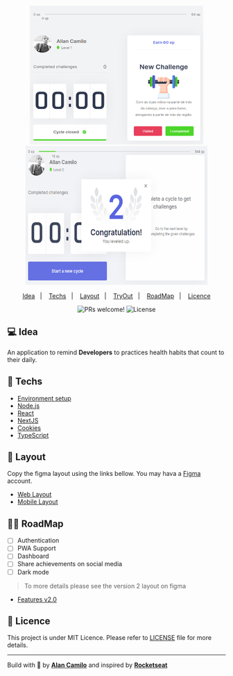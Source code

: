 <p align="center">
  <img src='images/moveit.png' alt="move it" title="move.it" height='320rem' width="400rem"/>
  <img src='images/move-it-2.png' alt="move it" title="move.it" height='320rem' width="420rem"/>
</p>

<p align="center">
    <a href="#-idea">Idea</a>&nbsp;&nbsp;&nbsp;|&nbsp;&nbsp;&nbsp;
    <a href="#-techs">Techs</a>&nbsp;&nbsp;&nbsp;|&nbsp;&nbsp;&nbsp;
    <a href="#-layout">Layout</a>&nbsp;&nbsp;&nbsp;|&nbsp;&nbsp;&nbsp;
    <a href="https://github.com/allanShady/nlw4-moveit/blob/main/docs/README.md">TryOut</a>&nbsp;&nbsp;&nbsp;|&nbsp;&nbsp;&nbsp;
    <a href="#-roadmap">RoadMap</a>&nbsp;&nbsp;&nbsp;|&nbsp;&nbsp;&nbsp;
    <a href="#memo-licence">Licence</a>
</p>

<p align="center">
 <img src="https://img.shields.io/static/v1?label=PRs&message=welcome&color=15C3D6&labelColor=000000" alt="PRs welcome!" />
  <img alt="License" src="https://img.shields.io/static/v1?label=license&message=MIT&color=15C3D6&labelColor=000000"/>
</p>

## 💻 Idea

An application to remind **Developers** to practices health habits that count to their daily.

## 🚀 Techs

- [Environment setup](www.notion.so/Instala-o-das-ferramentas-1c09af201b4b49c5bf1678842a96d9ab)
- [Node.js](https://nodejs.org/en/)
- [React](https://reactjs.org) 
- [NextJS](https://nextjs.org/)
- [Cookies](https://github.com/js-cookie/js-cookie)
- [TypeScript](https://www.typescriptlang.org/)

## 🔖 Layout

Copy the figma layout using the links bellow. You may hava a [Figma](http://figma.com/) account.

- [Web Layout](https://www.figma.com/file/oi1MBHjuH3yIFknW59qfKo/Move.it-1.0)
- [Mobile Layout]()

## 🧘🏿‍ RoadMap

- [ ] Authentication
- [ ] PWA Support
- [ ] Dashboard
- [ ] Share achievements on social media
- [ ] Dark mode

> To more details please see the version 2 layout on figma
- [Features v2.0](https://www.figma.com/file/l8Zl7IYc5MzYdsumU469iT/Move.it-2.0-(Copy)?node-id=160%3A2761)

## :memo: Licence

This project is under MIT Licence. Please refer to [LICENSE](LICENSE.md) file for more details.

---

Build with 💜 by [**Alan Camilo**](https://allancamilo.com) and inspired by [**Rocketseat**](https://rocketseat.com.br/) 
